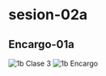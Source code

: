 # sesion-02a
## Encargo-01a
![1b Clase 3](https://github.com/user-attachments/assets/eb6be92b-bc01-4643-9e94-76e767fbc5ae)
![1b Encargo](https://github.com/user-attachments/assets/a041a8da-21f4-4068-8d1e-c776fe92b4e7)
